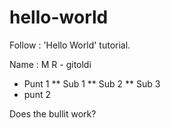 # hello-world

Follow : 'Hello World' tutorial.

Name : M R - gitoldi

* Punt 1
** Sub 1
** Sub 2
** Sub 3
* punt 2

Does the bullit work?
